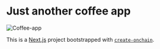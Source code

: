 # Just another coffee app

![Coffee-app](https://github.com/user-attachments/assets/4721a1f0-e645-4c67-af8f-c86459901a25)

This is a [Next.js](https://nextjs.org) project bootstrapped with [`create-onchain`]().
